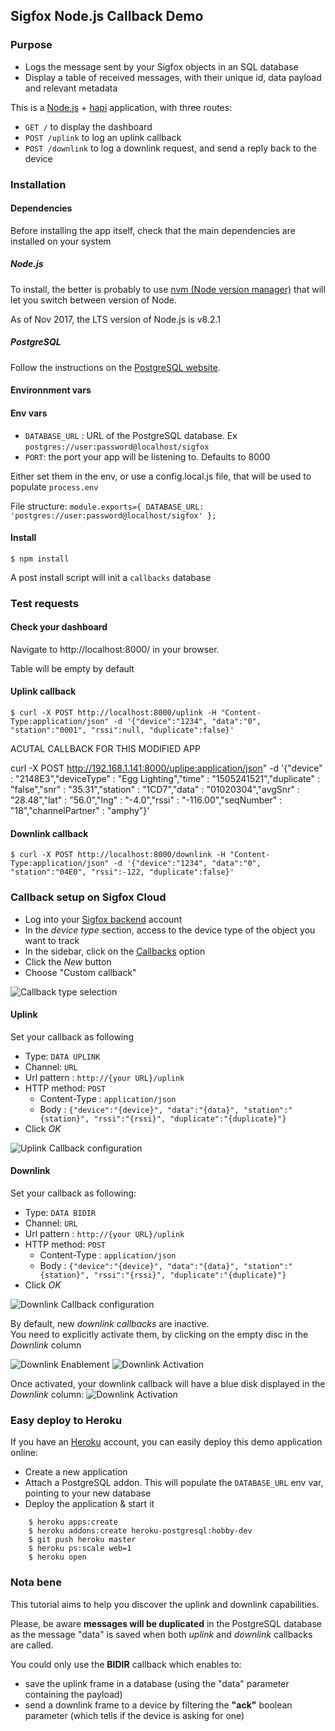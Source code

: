 
## Sigfox Node.js Callback Demo

### Purpose

* Logs the message sent by your Sigfox objects in an SQL database
* Display a table of received messages, with their unique id, data payload and relevant metadata

This is a [Node.js](http://nodejs.org) + [hapi](https://hapijs.com) application, with three routes:

* `GET /` to display the dashboard
* `POST /uplink` to log an uplink callback
* `POST /downlink` to log a downlink request, and send a reply back to the device


### Installation

#### Dependencies

Before installing the app itself, check that the main dependencies are installed on your system

##### Node.js

To install, the better is probably to use [nvm (Node version manager)](https://github.com/creationix/nvm) that will let you switch between version of Node.

As of Nov 2017, the LTS version of Node.js is v8.2.1

##### PostgreSQL

Follow the instructions on the [PostgreSQL website](postgresql.org).


#### Environnment vars

#### Env vars


* `DATABASE_URL` : URL of the PostgreSQL database. Ex `postgres://user:password@localhost/sigfox`
* `PORT`: the port your app will be listening to. Defaults to 8000

Either set them in the env, or use a config.local.js file, that will be used to populate `process.env`

File structure:
	```
	module.exports={
	  DATABASE_URL: 'postgres://user:password@localhost/sigfox'
	};
	```


#### Install

````
$ npm install
````

A post install script will init a `callbacks` database



### Test requests

#### Check your dashboard

Navigate to http://localhost:8000/ in your browser.

Table will be empty by default
#### Uplink callback

```
$ curl -X POST http://localhost:8000/uplink -H "Content-Type:application/json" -d '{"device":"1234", "data":"0", "station":"0001", "rssi":null, "duplicate":false}'
```

ACUTAL CALLBACK FOR THIS MODIFIED APP

curl -X POST http://192.168.1.141:8000/uplipe:application/json" -d '{"device" : "2148E3","deviceType" : "Egg Lighting","time" : "1505241521","duplicate" : "false","snr" : "35.31","station" : "1CD7","data" : "01020304","avgSnr" : "28.48","lat" : "56.0","lng" : "-4.0","rssi" : "-116.00","seqNumber" : "18","channelPartner" : "amphy"}'


#### Downlink callback
```
$ curl -X POST http://localhost:8000/downlink -H "Content-Type:application/json" -d '{"device":"1234", "data":"0", "station":"04E0", "rssi":-122, "duplicate":false}'
```

### Callback setup on Sigfox Cloud

* Log into your [Sigfox backend](http://backend.sigfox.com) account
* In the _device type_ section, access to the device type of the object you want to track
* In the sidebar, click on the [Callbacks](http://backend.sigfox.com/devicetype/:devicetypeid/callbacks) option
* Click the _New_ button
* Choose "Custom callback"

![Callback type selection](./screenshots/callback-type.png)

#### Uplink

Set your callback as following
  * Type: `DATA UPLINK`
  * Channel: `URL`
  * Url pattern :   `http://{your URL}/uplink`
  * HTTP method: `POST`
	* Content-Type : `application/json`
	* Body : `{"device":"{device}", "data":"{data}", "station":"{station}", "rssi":"{rssi}", "duplicate":"{duplicate}"}`
  * Click _OK_


![Uplink Callback configuration](./screenshots/uplink-configuration.png)

#### Downlink
Set your callback as following:

  * Type: `DATA BIDIR`
  * Channel: `URL`
  * Url pattern :   `http://{your URL}/uplink`
  * HTTP method: `POST`
	* Content-Type : `application/json`
	* Body : `{"device":"{device}", "data":"{data}", "station":"{station}", "rssi":"{rssi}", "duplicate":"{duplicate}"}`
  * Click _OK_

![Downlink Callback configuration](./screenshots/downlink-configuration.png)

By default, new _downlink callbacks_ are inactive.  
You need to explicitly activate them, by clicking on the empty disc in the _Downlink_ column

![Downlink Enablement](./screenshots/downlink-enablement.png)
![Downlink Activation](./screenshots/downlink-activation-popup.png)

Once activated, your downlink callback will have a blue disk displayed in the _Downlink_ column:
![Downlink Activation](./screenshots/downlink-active.png)

### Easy deploy to Heroku

If you have an [Heroku](http://heroku.com) account, you can easily deploy this demo application online:
* Create a new application
* Attach a PostgreSQL addon. This will populate the `DATABASE_URL` env var, pointing to your new database
* Deploy the application & start it
```
	$ heroku apps:create
	$ heroku addons:create heroku-postgresql:hobby-dev
	$ git push heroku master
	$ heroku ps:scale web=1
	$ heroku open
```

### Nota bene

This tutorial aims to help you discover the uplink and downlink capabilities.

Please, be aware __messages will be duplicated__ in the PostgreSQL database as the message "data" is saved when both _uplink_ and _downlink_ callbacks are called.

You could only use the __BIDIR__ callback which enables to:
* save the uplink frame in a database (using the "data" parameter containing the payload)
* send a downlink frame to a device by filtering the __"ack"__ boolean parameter (which tells if the device is asking for one)


